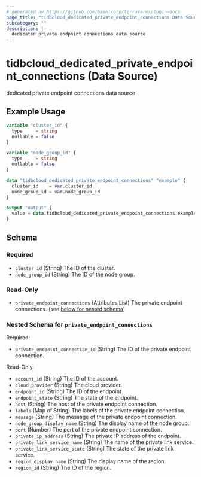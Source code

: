```yaml
---
# generated by https://github.com/hashicorp/terraform-plugin-docs
page_title: "tidbcloud_dedicated_private_endpoint_connections Data Source - terraform-provider-tidbcloud"
subcategory: ""
description: |-
  dedicated private endpoint connections data source
---
```


# tidbcloud_dedicated_private_endpoint_connections (Data Source)

dedicated private endpoint connections data source

## Example Usage

```terraform
variable "cluster_id" {
  type     = string
  nullable = false
}

variable "node_group_id" {
  type     = string
  nullable = false
}

data "tidbcloud_dedicated_private_endpoint_connections" "example" {
  cluster_id    = var.cluster_id
  node_group_id = var.node_group_id
}

output "output" {
  value = data.tidbcloud_dedicated_private_endpoint_connections.example
}
```

<!-- schema generated by tfplugindocs -->
## Schema

### Required

- `cluster_id` (String) The ID of the cluster.
- `node_group_id` (String) The ID of the node group.

### Read-Only

- `private_endpoint_connections` (Attributes List) The private endpoint connections. (see [below for nested schema](#nestedatt--private_endpoint_connections))

<a id="nestedatt--private_endpoint_connections"></a>
### Nested Schema for `private_endpoint_connections`

Required:

- `private_endpoint_connection_id` (String) The ID of the private endpoint connection.

Read-Only:

- `account_id` (String) The ID of the account.
- `cloud_provider` (String) The cloud provider.
- `endpoint_id` (String) The ID of the endpoint.
- `endpoint_state` (String) The state of the endpoint.
- `host` (String) The host of the private endpoint connection.
- `labels` (Map of String) The labels of the private endpoint connection.
- `message` (String) The message of the private endpoint connection.
- `node_group_display_name` (String) The display name of the node group.
- `port` (Number) The port of the private endpoint connection.
- `private_ip_address` (String) The private IP address of the endpoint.
- `private_link_service_name` (String) The name of the private link service.
- `private_link_service_state` (String) The state of the private link service.
- `region_display_name` (String) The display name of the region.
- `region_id` (String) The ID of the region.

